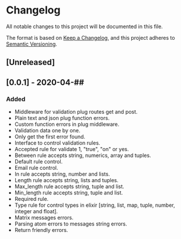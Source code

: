 # Changelog
All notable changes to this project will be documented in this file.

The format is based on [Keep a Changelog](https://keepachangelog.com/en/1.0.0/),
and this project adheres to [Semantic Versioning](https://semver.org/spec/v2.0.0.html).

## [Unreleased]

## [0.0.1] - 2020-04-##
### Added
- Middleware for validation plug routes get and post.
- Plain text and json plug function errors.
- Custom function errors in plug middleware.
- Validation data one by one.
- Only get the first error found.
- Interface to control validation rules.
- Accepted rule for validate 1, "true", "on" or yes.
- Between rule accepts string, numerics, array and tuples.
- Default rule control.
- Email rule control.
- In rule accepts string, number and lists.
- Length rule accepts string, lists and tuples.
- Max_length rule accepts string, tuple and list.
- Min_length rule accepts string, tuple and list.
- Required rule.
- Type rule for control types in elixir [string, list, map, tuple, number, integer and float].
- Matrix messages errors.
- Parsing atom errors to messages string errors.
- Return friendly errors.

